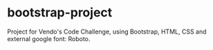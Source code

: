 # bootstrap-project
Project for Vendo's Code Challenge, using Bootstrap, HTML, CSS and external google font: Roboto.